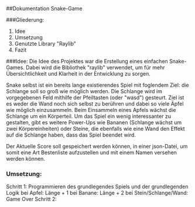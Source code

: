 ##Dokumentation Snake-Game 

###Gliederung: 
1. Idee
2. Umsetzung
3. Genutzte Library "Raylib" 
4. Fazit

###Idee: 
Die Idee des Projektes war die Erstellung eines einfachen Snake-Games. Dabei wird die Bibliothek "raylib" verwendet, um für mehr Übersichtlichkeit und Klarheit in der Entwicklung zu sorgen.

Snake selbst ist ein bereits lange existierendes Spiel mit foglendem Ziel: die Schlange soll so groß wie möglich werden. Die Schlange wird im vorgegebenen Feld mithilfe der Pfeiltasten (oder "wasd") gesteurt. Ziel ist es weder die Wand noch sich selbst zu berühren und dabei so viele Äpfel wie möglich einzusammeln. Beim Einsammeln eines Apfels wächst die Schlange um ein Körperteil. 
Um das Spiel ein wenig interessanter zu gestalten, gibt es weitere Power-Ups wie Bananen (Schlange wächst um zwei Körpereinheiten) oder Steine, die ebenfalls wie eine Wand den Effekt auf die Schlange haben, dass das Spiel beendet wird. 

Der Aktuelle Score soll gespeichert werden können, in einer json-Datei, um somit eine Art Bestenliste aufzustellen und mit einem Namen versehen werden können. 

### Umsetzung: 
Schritt 1: Programmieren des grundlegendes Spiels und der grundlegenden Logik 
            bei Apfel: Länge + 1
            bei Banane: Länge + 2 
            bei Stein/Schlange/Wand: Game Over
Schritt 2: 
